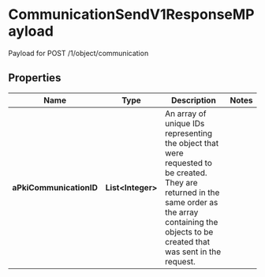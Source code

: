 

# CommunicationSendV1ResponseMPayload

Payload for POST /1/object/communication

## Properties

| Name | Type | Description | Notes |
|------------ | ------------- | ------------- | -------------|
|**aPkiCommunicationID** | **List&lt;Integer&gt;** | An array of unique IDs representing the object that were requested to be created.  They are returned in the same order as the array containing the objects to be created that was sent in the request. |  |



